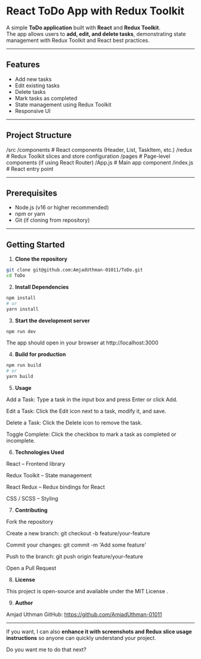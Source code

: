 # React ToDo App with Redux Toolkit

A simple **ToDo application** built with **React** and **Redux Toolkit**.  
The app allows users to **add, edit, and delete tasks**, demonstrating state management with Redux Toolkit and React best practices.

---

## Features

- Add new tasks
- Edit existing tasks
- Delete tasks
- Mark tasks as completed
- State management using Redux Toolkit
- Responsive UI

---

## Project Structure

/src
/components # React components (Header, List, TaskItem, etc.)
/redux # Redux Toolkit slices and store configuration
/pages # Page-level components (if using React Router)
/App.js # Main app component
/index.js # React entry point


---

## Prerequisites

- Node.js (v16 or higher recommended)
- npm or yarn
- Git (if cloning from repository)

---

## Getting Started

1. **Clone the repository**
```bash
git clone git@github.com:AmjadUthman-01011/ToDo.git
cd ToDo
```
2. **Install Dependencies**
```bash
npm install
# or
yarn install
```
3. **Start the development server**
```bash
npm run dev
```
The app should open in your browser at http://localhost:3000

4. **Build for production**
```bash
npm run build
# or
yarn build
```
5. **Usage**

Add a Task: Type a task in the input box and press Enter or click Add.

Edit a Task: Click the Edit icon next to a task, modify it, and save.

Delete a Task: Click the Delete icon to remove the task.

Toggle Complete: Click the checkbox to mark a task as completed or incomplete.

6. **Technologies Used**

React – Frontend library

Redux Toolkit – State management

React Redux – Redux bindings for React

CSS / SCSS – Styling

7. **Contributing**

Fork the repository

Create a new branch: git checkout -b feature/your-feature

Commit your changes: git commit -m 'Add some feature'

Push to the branch: git push origin feature/your-feature

Open a Pull Request

8. **License**

This project is open-source and available under the MIT License
.

9. **Author**

Amjad Uthman
GitHub: https://github.com/AmjadUthman-01011


---

If you want, I can also **enhance it with screenshots and Redux slice usage instructions** so anyone can quickly understand your project.  

Do you want me to do that next?
